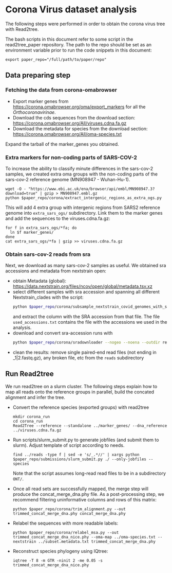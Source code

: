 # Corona Virus dataset analysis

The following steps were performed in order to obtain the corona virus tree with Read2tree.

The bash scripts in this document refer to some script in the read2tree_paper repository. The path to the repo should be set as an environment variable prior to run the code snippets in this document:
```shell
export paper_repo="/full/path/to/paper/repo"
```

## Data preparing step

### Fetching the data from corona-omabrowser
- Export marker genes from https://corona.omabrowser.org/oma/export_markers for all the _Orthocoronavirinae_.
- Download the cds sequences from the download section: https://corona.omabrowser.org/All/viruses.cdna.fa.gz
- Download the metadata for species from the download section: https://corona.omabrowser.org/All/oma-species.txt

Expand the tarball of the marker_genes you obtained.


### Extra markers for non-coding parts of SARS-COV-2 
To increase the ability to classify minute differences in the sars-cov-2 samples, we created extra oma groups 
with the non-coding parts of the sars-cov-2 reference genome (MN908947 - Wuhan-Hu-1). 

```shell
wget -O - "https://www.ebi.ac.uk/ena/browser/api/embl/MN908947.3?download=true" | gzip > MN908947.embl.gz 
python $paper_repo/corona/extract_intergenic_regions_as_extra_ogs.py
``` 
This will add 4 extra group with intergenic regions from SARS2 reference genome into `extra_sars_ogs/` subdirectory.
Link them to the marker genes and add the sequences to the viruses.cdna.fa.gz:

```shell
for f in extra_sars_ogs/*fa; do 
  ln $f marker_genes/
done
cat extra_sars_ogs/*fa | gzip >> viruses.cdna.fa.gz
```

### Obtain sars-cov-2 reads from sra
Next, we download as many sars-cov-2 samples as useful. We obtained sra accessions and metadata from nextstrain open:

- obtain Metadata (global): https://data.nextstrain.org/files/ncov/open/global/metadata.tsv.xz
- select different samples with sra accession and spanning all different Nextstrain_clades with the script:
  ```bash
  python $paper_repo/corona/subsample_nextstrain_covid_genomes_with_sra_accession.py --out subset.metadata.txt --nr-per-clade 200 metadata.tsv.xz 
  ```
  and extract the column with the SRA accession from that file. The file `used_accessions.txt` contains the file with the accessions we used in the analysis.
- download and convert sra-accession runs with
  ```bash
  python $paper_repo/corona/sradownloader --nogeo --noena --outdir reads data/used_accession.txt --threads 8
  ```
- clean the results: remove single paired-end read files (not ending in _1|2.fastq.gz), any broken file, etc from the `reads` subdirectory

## Run Read2tree

We run read2tree on a slurm cluster. The following steps explain how to map all reads onto the reference groups in parallel, build the concated alignment and infer the tree.

- Convert the reference species (exported groups) with read2tree
  ```shell
  mkdir corona_run
  cd corona_run
  Read2Tree --reference --standalone ../marker_genes/ --dna_reference ../viruses.cdna.fa.gz
  ```

- Run scripts/slurm_submit.py to generate jobfiles (and submit them to slurm). Adjust template of script according to needs.
  ```shell
  find ../reads -type f | sed -e 's/_.*//' | xargs python $paper_repo/submissions/slurm_submit.py ./ --only-jobfiles --species
  ```
  Note that the script assumes long-read read files to be in a subdirectory `ONT/`.

- Once all read sets are successfully mapped, the merge step will produce the concat_merge_dna.phy file. As a post-processing step, we recommend filtering uninformative columns and rows of this matrix:
  ```shell
  python $paper_repo/corona/trim_alignment.py --out trimmed_concat_merge_dna.phy concat_merge_dna.phy
  ```

- Relabel the sequences with more readable labels:
  ```shell
  python $paper_repo/corona/relabel_msa.py --out trimmed_concat_merge_dna_nice.phy --oma-map ../oma-species.txt --nextstrain ../subset.metadata.txt trimmed_concat_merge_dna.phy
  ```

- Reconstruct species phylogeny using IQtree:
  ```shell
  iqtree -T 8 -m GTR -ninit 2 -me 0.05 -s trimmed_concat_merge_dna_nice.phy
  ```

  
